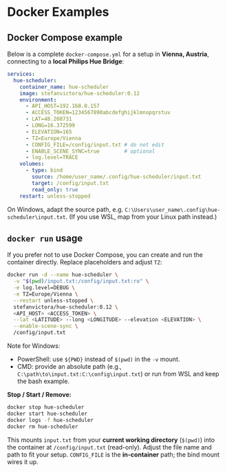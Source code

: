 # Docker Examples
    
## Docker Compose example

Below is a complete `docker-compose.yml` for a setup in **Vienna, Austria**, connecting to a **local Philips Hue Bridge**:
  
```yaml
services:
  hue-scheduler:
    container_name: hue-scheduler
    image: stefanvictora/hue-scheduler:0.12
    environment:
      - API_HOST=192.168.0.157
      - ACCESS_TOKEN=1234567890abcdefghijklmnopqrstuv
      - LAT=48.208731
      - LONG=16.372599
      - ELEVATION=165
      - TZ=Europe/Vienna
      - CONFIG_FILE=/config/input.txt # do not edit
      - ENABLE_SCENE_SYNC=true        # optional
      - log.level=TRACE
    volumes:
      - type: bind
        source: /home/user_name/.config/hue-scheduler/input.txt
        target: /config/input.txt
        read_only: true
    restart: unless-stopped
 ```

On Windows, adapt the source path, e.g. `C:\Users\user_name\.config\hue-scheduler\input.txt`. (If you use WSL, map from your Linux path instead.)


## `docker run` usage

If you prefer not to use Docker Compose, you can create and run the container directly. Replace placeholders and adjust `TZ`:

```bash
docker run -d --name hue-scheduler \
  -v "$(pwd)/input.txt:/config/input.txt:ro" \
  -e log.level=DEBUG \
  -e TZ=Europe/Vienna \
  --restart unless-stopped \
  stefanvictora/hue-scheduler:0.12 \
  <API_HOST> <ACCESS_TOKEN> \
  --lat <LATITUDE> --long <LONGITUDE> --elevation <ELEVATION> \
  --enable-scene-sync \
  /config/input.txt
```

Note for Windows:
- PowerShell: use `${PWD}` instead of `$(pwd)` in the `-v` mount.
- CMD: provide an absolute path (e.g., `C:\path\to\input.txt:C:\config\input.txt`) or run from WSL and keep the bash example.

**Stop / Start / Remove:**

```bash
docker stop hue-scheduler
docker start hue-scheduler
docker logs -f hue-scheduler
docker rm hue-scheduler
```

This mounts `input.txt` from your **current working directory** (`$(pwd)`) into the container at `/config/input.txt` (read-only). Adjust the file name and path to fit your setup. `CONFIG_FILE` is the **in-container** path; the bind mount wires it up.
